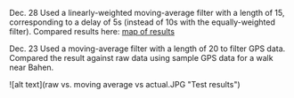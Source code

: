 Dec. 28
Used a linearly-weighted moving-average filter with a length of 15, corresponding to a delay of 5s (instead of 10s with the equally-weighted filter). Compared results here: [map of results](../testmap.html)

Dec. 23 
Used a moving-average filter with a length of 20 to filter GPS data. Compared the result against raw data using sample GPS data for a walk near Bahen.

![alt text](raw vs. moving average vs actual.JPG "Test results")